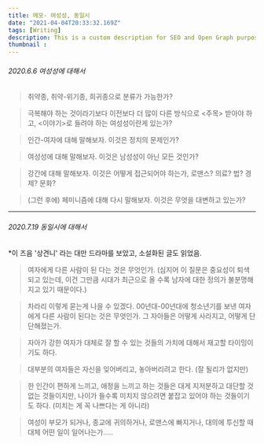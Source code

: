```yaml
---
title: 메모- 여성성, 동일시
date: "2021-04-04T20:33:32.169Z"
tags: [Writing]
description: This is a custom description for SEO and Open Graph purposes
thumbnail :
---
```


###### 2020.6.6 여성성에 대해서

> 취약종, 취약-위기종, 희귀종으로 분류가 가능한가?

> 극복해야 하는 것이라기보다 이전보다 더 많이 다른 방식으로 <주목> 받아야 하고, 
> <이야기>로 들려야 하는 여성성이란게 있는가?

> 인간-여자에 대해 말해보자. 이것은 정치의 문제인가?

> 여성성에 대해 말해보자. 이것은 남성성이 아닌 모든 것인가?

> 강간에 대해 말해보자. 이것은 어떻게 접근되어야 하는가, 로맨스? 의료? 법? 경제? 문화?

> (그런 후에) 페미니즘에 대해 다시 말해보자. 이것은 무엇을 대변하고 있는가?

---

###### 2020.7.19 동일시에 대해서

*이 즈음 '상견니' 라는 대만 드라마를 보았고, 소설화된 글도 읽었음. 

> 여자에게 다른 사람이 된 다는 것은 무엇인가. (심지어 이 질문은 중요성이 퇴색되고 있는데, 
> 이건 그만큼 시대가 최근으로 올 수록 남자에 대한 정의가 불분명해지고 있기 때문이다.) 

> 차라리 이렇게 묻는게 나을 수 있겠다. 00년대-00년대에 청소년기를 보낸 여자에게 다른 사람이 
> 된다는 것은 무엇인가. 그 자아들은 어떻게 사라지고, 어떻게 단단해졌는가. 

> 자아가 강한 여자가 대체로 잘 할 수 있는 것들의 가치에 대해서 재고할 타이밍이기도 하다. 

> 대부분의 여자들은 자신을 잊어버리고, 놓아버리려고 한다. (잘 될리가 없지만) 

> 한 인간이 편하게 느끼고, 애정을 느끼고 하는 것들은 대게 지저분하고 대단할 것 없는 
> 것들이지만, 나이가 들수록 미치지 않으려면 붙잡고 있어야 하는 것들이기도 하다. 
> (미치는 게 꼭 나쁘다는 게 아니라) 

> 여성이 부모가 되거나, 종교에 귀의하거나, 로맨스에 빠지거나, 대의에 투신할 때 
> 대체 어떤 일이 일어나는가.....

